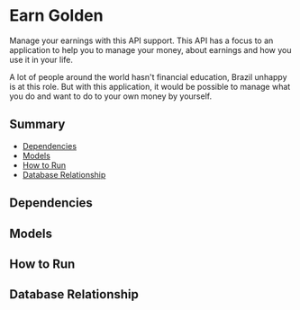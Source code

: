 # Earn Golden
Manage your earnings with this API support. This API has a focus to an application to help you to manage
your money, about earnings and how you use it in your life.

A lot of people around the world hasn't financial education, Brazil unhappy is at this role. But with
this application, it would be possible to manage what you do and want to do to your own money by
yourself.

## Summary
- [Dependencies](#dependencies)
- [Models](#models)
- [How to Run](#how-to-run)
- [Database Relationship](#database-relationship)

## Dependencies
## Models
## How to Run
## Database Relationship
